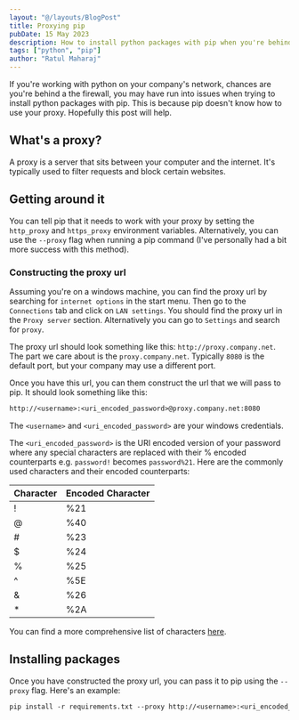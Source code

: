 ```yaml
---
layout: "@/layouts/BlogPost"
title: Proxying pip
pubDate: 15 May 2023
description: How to install python packages with pip when you're behind a company firewall.
tags: ["python", "pip"]
author: "Ratul Maharaj"
---
```


If you're working with python on your company's network, chances are you're behind a the firewall, you may have run into issues when trying to install python packages with pip. This is because pip doesn't know how to use your proxy. Hopefully this post will help.

## What's a proxy?

A proxy is a server that sits between your computer and the internet. It's typically used to filter requests and block certain websites.

## Getting around it

You can tell pip that it needs to work with your proxy by setting the `http_proxy` and `https_proxy` environment variables. Alternatively, you can use the `--proxy` flag when running a pip command (I've personally had a bit more success with this method).

### Constructing the proxy url

Assuming you're on a windows machine, you can find the proxy url by searching for `internet options` in the start menu. Then go to the `Connections` tab and click on `LAN settings`. You should find the proxy url in the `Proxy server` section. Alternatively you can go to `Settings` and search for `proxy`.

The proxy url should look something like this: `http://proxy.company.net`. The part we care about is the `proxy.company.net`. Typically `8080` is the default port, but your company may use a different port.

Once you have this url, you can them construct the url that we will pass to pip. It should look something like this:

```txt
http://<username>:<uri_encoded_password>@proxy.company.net:8080
```

The `<username>` and `<uri_encoded_password>` are your windows credentials.

The `<uri_encoded_password>` is the URI encoded version of your password where any special characters are replaced with their % encoded counterparts  e.g. `password!` becomes `password%21`. Here are the commonly used characters and their encoded counterparts:

| Character | Encoded Character |
| --------- | ------- |
| !         | %21     |
| @         | %40     |
| #         | %23     |
| $         | %24     |
| %         | %25     |
| ^         | %5E     |
| &         | %26     |
| *         | %2A     |

You can find a more comprehensive list of characters [here](https://www.w3schools.com/tags/ref_urlencode.ASP).

## Installing packages

Once you have constructed the proxy url, you can pass it to pip using the `--proxy` flag. Here's an example:

```txt
pip install -r requirements.txt --proxy http://<username>:<uri_encoded_password>@<proxy_url>:<port>
```
